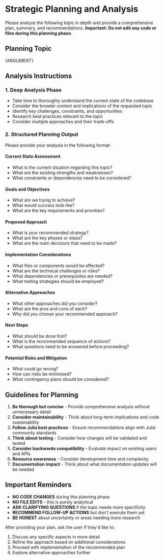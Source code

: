 # Strategic Planning and Analysis

Please analyze the following topic in depth and provide a comprehensive plan, summary, and recommendations. **Important: Do not edit any code or files during this planning phase.**

## Planning Topic
{ARGUMENT}

## Analysis Instructions

### 1. Deep Analysis Phase
- Take time to thoroughly understand the current state of the codebase
- Consider the broader context and implications of the requested topic
- Identify key challenges, constraints, and opportunities
- Research best practices relevant to the topic
- Consider multiple approaches and their trade-offs

### 2. Structured Planning Output

Please provide your analysis in the following format:

#### **Current State Assessment**
- What is the current situation regarding this topic?
- What are the existing strengths and weaknesses?
- What constraints or dependencies need to be considered?

#### **Goals and Objectives**
- What are we trying to achieve?
- What would success look like?
- What are the key requirements and priorities?

#### **Proposed Approach**
- What is your recommended strategy?
- What are the key phases or steps?
- What are the main decisions that need to be made?

#### **Implementation Considerations**
- What files or components would be affected?
- What are the technical challenges or risks?
- What dependencies or prerequisites are needed?
- What testing strategies should be employed?

#### **Alternative Approaches**
- What other approaches did you consider?
- What are the pros and cons of each?
- Why did you choose your recommended approach?

#### **Next Steps**
- What should be done first?
- What is the recommended sequence of actions?
- What questions need to be answered before proceeding?

#### **Potential Risks and Mitigation**
- What could go wrong?
- How can risks be minimized?
- What contingency plans should be considered?

## Guidelines for Planning

1. **Be thorough but concise** - Provide comprehensive analysis without unnecessary detail
2. **Consider maintainability** - Think about long-term implications and code sustainability
3. **Follow Julia best practices** - Ensure recommendations align with Julia community standards
4. **Think about testing** - Consider how changes will be validated and tested
5. **Consider backwards compatibility** - Evaluate impact on existing users and APIs
6. **Resource awareness** - Consider development time and complexity
7. **Documentation impact** - Think about what documentation updates will be needed

## Important Reminders

- **NO CODE CHANGES** during this planning phase
- **NO FILE EDITS** - this is purely analytical
- **ASK CLARIFYING QUESTIONS** if the topic needs more specificity
- **RECOMMEND FOLLOW-UP ACTIONS** but don't execute them yet
- **BE HONEST** about uncertainty or areas needing more research

After providing your plan, ask the user if they'd like to:
1. Discuss any specific aspects in more detail
2. Refine the approach based on additional considerations
3. Proceed with implementation of the recommended plan
4. Explore alternative approaches further